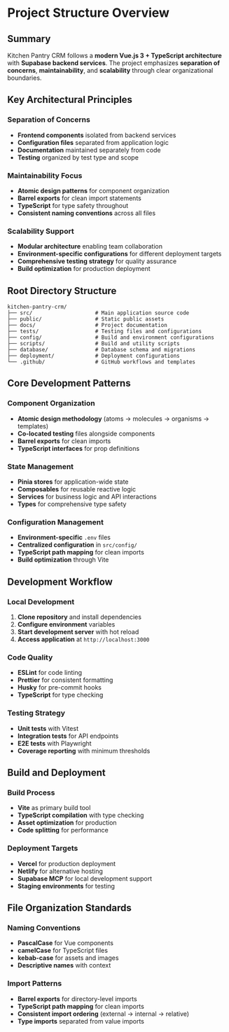 # Project Structure Overview

## Summary
Kitchen Pantry CRM follows a **modern Vue.js 3 + TypeScript architecture** with **Supabase backend services**. The project emphasizes **separation of concerns**, **maintainability**, and **scalability** through clear organizational boundaries.

## Key Architectural Principles

### **Separation of Concerns**
- **Frontend components** isolated from backend services
- **Configuration files** separated from application logic
- **Documentation** maintained separately from code
- **Testing** organized by test type and scope

### **Maintainability Focus**
- **Atomic design patterns** for component organization
- **Barrel exports** for clean import statements
- **TypeScript** for type safety throughout
- **Consistent naming conventions** across all files

### **Scalability Support**
- **Modular architecture** enabling team collaboration
- **Environment-specific configurations** for different deployment targets
- **Comprehensive testing strategy** for quality assurance
- **Build optimization** for production deployment

## Root Directory Structure

```
kitchen-pantry-crm/
├── src/                    # Main application source code
├── public/                 # Static public assets
├── docs/                   # Project documentation
├── tests/                  # Testing files and configurations
├── config/                 # Build and environment configurations
├── scripts/                # Build and utility scripts
├── database/               # Database schema and migrations
├── deployment/             # Deployment configurations
└── .github/                # GitHub workflows and templates
```

## Core Development Patterns

### **Component Organization**
- **Atomic design methodology** (atoms → molecules → organisms → templates)
- **Co-located testing** files alongside components
- **Barrel exports** for clean imports
- **TypeScript interfaces** for prop definitions

### **State Management**
- **Pinia stores** for application-wide state
- **Composables** for reusable reactive logic
- **Services** for business logic and API interactions
- **Types** for comprehensive type safety

### **Configuration Management**
- **Environment-specific** `.env` files
- **Centralized configuration** in `src/config/`
- **TypeScript path mapping** for clean imports
- **Build optimization** through Vite

## Development Workflow

### **Local Development**
1. **Clone repository** and install dependencies
2. **Configure environment** variables
3. **Start development server** with hot reload
4. **Access application** at `http://localhost:3000`

### **Code Quality**
- **ESLint** for code linting
- **Prettier** for consistent formatting
- **Husky** for pre-commit hooks
- **TypeScript** for type checking

### **Testing Strategy**
- **Unit tests** with Vitest
- **Integration tests** for API endpoints
- **E2E tests** with Playwright
- **Coverage reporting** with minimum thresholds

## Build and Deployment

### **Build Process**
- **Vite** as primary build tool
- **TypeScript compilation** with type checking
- **Asset optimization** for production
- **Code splitting** for performance

### **Deployment Targets**
- **Vercel** for production deployment
- **Netlify** for alternative hosting
- **Supabase MCP** for local development support
- **Staging environments** for testing

## File Organization Standards

### **Naming Conventions**
- **PascalCase** for Vue components
- **camelCase** for TypeScript files
- **kebab-case** for assets and images
- **Descriptive names** with context

### **Import Patterns**
- **Barrel exports** for directory-level imports
- **TypeScript path mapping** for clean imports
- **Consistent import ordering** (external → internal → relative)
- **Type imports** separated from value imports